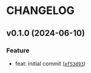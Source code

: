 # CHANGELOG



## v0.1.0 (2024-06-10)

### Feature

* feat: initial commit ([`ef53d93`](https://github.com/beatreichenbach/autochrome/commit/ef53d9382cbaa4fb86486d09e06a86eeed87b151))
